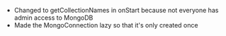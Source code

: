 * Changed to getCollectionNames in onStart because not everyone has admin access to MongoDB
 * Made the MongoConnection lazy so that it's only created once
